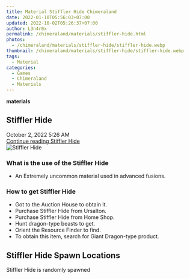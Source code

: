 ```yaml
---
title: Material Stiffler Hide Chimeraland
date: 2022-01-10T05:56:03+07:00
updated: 2022-10-02T05:26:37+07:00
author: L3n4r0x
permalink: /chimeraland/materials/stiffler-hide.html
photos:
  - /chimeraland/materials/stiffler-hide/stiffler-hide.webp
thumbnail: /chimeraland/materials/stiffler-hide/stiffler-hide.webp
tags:
  - Material
categories:
  - Games
  - Chimeraland
  - Materials
---
```


<section id="bootstrap-wrapper">
  <link
    rel="stylesheet"
    href="https://cdn.statically.io/gh/dimaslanjaka/Web-Manajemen/40ac3225/css/bootstrap-4.5-wrapper.css"
  />
  <div
    class="row g-0 border rounded overflow-hidden flex-md-row mb-4 shadow-sm position-relative bg-light text-dark"
  >
    <div class="col p-4 d-flex flex-column position-static">
      <strong class="d-inline-block mb-2 text-success">materials</strong>
      <h2 class="mb-0">Stiffler Hide</h2>
      <div class="mb-1 text-muted">October 2, 2022 5:26 AM</div>
      <a
        href="/chimeraland/materials/stiffler-hide.html"
        class="stretched-link d-none"
        >Continue reading Stiffler Hide</a
      >
    </div>
    <div class="col-auto d-none d-lg-block">
      <img
        src="/chimeraland/materials/stiffler-hide/stiffler-hide.webp"
        alt="Stiffler Hide"
      />
    </div>
  </div>
  <div class="row bg-light text-dark">
    <div class="col-lg-6 col-12 mb-2">
      <div class="card">
        <div class="card-body">
          <h3 class="card-title">What is the use of the Stiffler Hide</h3>
          <div class="card-text">
            <ul>
              <li>An Extremely uncommon material used in advanced fusions.</li>
            </ul>
          </div>
        </div>
      </div>
    </div>
    <div class="col-lg-6 col-12 mb-2">
      <div class="card">
        <div class="card-body">
          <h3 class="card-title">How to get Stiffler Hide</h3>
          <div class="card-text">
            <ul>
              <li>Got to the Auction House to obtain it.</li>
              <li>Purchase Stiffler Hide from Ursalton.</li>
              <li>Purchase Stiffler Hide from Home Shop.</li>
              <li>Hunt dragon-type beasts to get.</li>
              <li>Orient the Resource Finder to find.</li>
              <li>
                To obtain this item, search for Giant Dragon-type product.
              </li>
            </ul>
          </div>
        </div>
      </div>
    </div>
    <div class="col-12 mb-2">
      <h2>Stiffler Hide Spawn Locations</h2>
      <p>Stiffler Hide is randomly spawned</p>
    </div>
  </div>
</section>